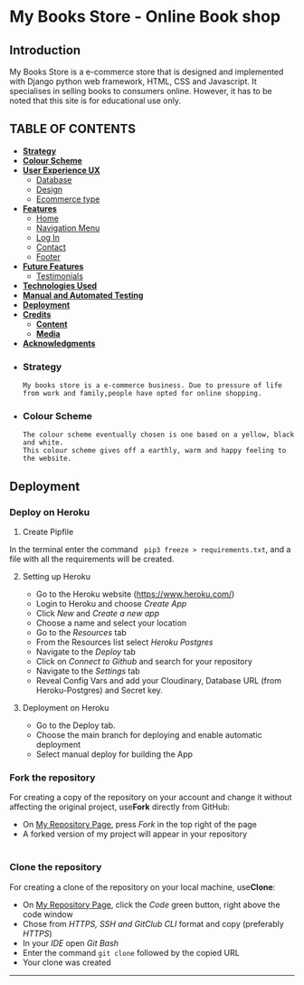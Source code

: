 <h1>My Books Store - Online Book shop</h1>

## Introduction

My Books Store is a e-commerce store that is designed and implemented
with Django python web framework, HTML, CSS and Javascript.
It specialises in selling books to consumers online.
However, it has to be noted that this site is for educational use only.

## TABLE OF CONTENTS

-   [**Strategy**](#strategy)
-   [**Colour Scheme**](#colour-scheme)
-   [**User Experience UX**](#user-experience-ux)
    -   [Database](#database)
    -   [Design](#design)
    -   [Ecommerce type](#Ecommerce)
-   [**Features**](#features)
    -   [Home](#home)
    -   [Navigation Menu](#navigation-menu)
    -   [Log In](#log-in)
    -   [Contact](#contact)
    -   [Footer](#footer)
-   [**Future Features**](#future-features)
    -   [Testimonials](#testimonials)
-   [**Technologies Used**](#technologies-used)
-   [**Manual and Automated Testing**](<#manaual and automated testing>)
-   [**Deployment**](#deployment)
-   [**Credits**](#credits)
    -   [**Content**](#content)
    -   [**Media**](#media)
-   [**Acknowledgments**](#acknowledgements)

*   ### Strategy

        My books store is a e-commerce business. Due to pressure of life from work and family,people have opted for online shopping.

*   ### Colour Scheme

        The colour scheme eventually chosen is one based on a yellow, black and white.
        This colour scheme gives off a earthly, warm and happy feeling to the website.

## Deployment

### Deploy on Heroku

1.  Create Pipfile

In the terminal enter the command ` pip3 freeze > requirements.txt`, and a file with all the requirements will be created.

2. Setting up Heroku

    - Go to the Heroku website (https://www.heroku.com/)
    - Login to Heroku and choose _Create App_
    - Click _New_ and _Create a new app_
    - Choose a name and select your location
    - Go to the _Resources_ tab
    - From the Resources list select _Heroku Postgres_
    - Navigate to the _Deploy_ tab
    - Click on _Connect to Github_ and search for your repository
    - Navigate to the _Settings_ tab
    - Reveal Config Vars and add your Cloudinary, Database URL (from Heroku-Postgres) and Secret key.

3. Deployment on Heroku

    - Go to the Deploy tab.
    - Choose the main branch for deploying and enable automatic deployment
    - Select manual deploy for building the App

### Fork the repository

For creating a copy of the repository on your account and change it without affecting the original project, use<b>Fork</b> directly from GitHub:

-   On [My Repository Page](https://github.com/useriasminna/italianissimo-booking-website), press <i>Fork</i> in the top right of the page
-   A forked version of my project will appear in your repository<br></br>

### Clone the repository

For creating a clone of the repository on your local machine, use<b>Clone</b>:

-   On [My Repository Page](https://github.com/useriasminna/italianissimo-booking-website), click the <i>Code</i> green button, right above the code window
-   Chose from <i>HTTPS, SSH and GitClub CLI</i> format and copy (preferably <i>HTTPS</i>)
-   In your <i>IDE</i> open <i>Git Bash</i>
-   Enter the command <code>git clone</code> followed by the copied URL
-   Your clone was created
<hr>
